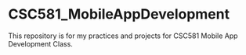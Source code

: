 # CSC581_MobileAppDevelopment
This repository is for my practices and projects for CSC581 Mobile App Development Class.

